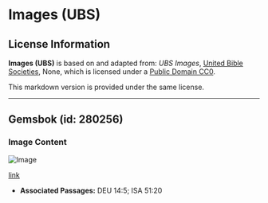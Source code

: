 # Images (UBS)

## License Information

**Images (UBS)** is based on and adapted from: _UBS Images_, [United Bible Societies](https://unitedbiblesocieties.org/), None, which is licensed under a [Public Domain CC0](https://creativecommons.org/public-domain/cc0/).

This markdown version is provided under the same license.



--------------------------------

## Gemsbok (id: 280256)

### Image Content

![Image](https://cdn.aquifer.bible/aquifer-content/resources/Media/WEB-0259_gemsbok.jpg)

[link](https://cdn.aquifer.bible/aquifer-content/resources/Media/WEB-0259_gemsbok.jpg)

* **Associated Passages:** DEU 14:5; ISA 51:20

